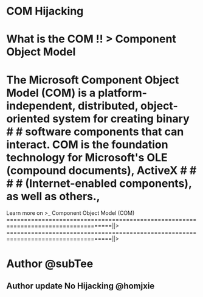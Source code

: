# COM Hijacking 
#  What is the COM !! > Component Object Model

# The Microsoft Component Object Model (COM) is a platform-independent, distributed, object-oriented system for creating binary #  # software components that can interact. COM is the foundation technology for Microsoft's OLE (compound documents), ActiveX # # # #  (Internet-enabled components), as well as others.,

Learn more on >_ Component Object Model (COM) ====================================================================================||> ====================================================================================||>
# Author @subTee
## Author update No Hijacking @homjxie
